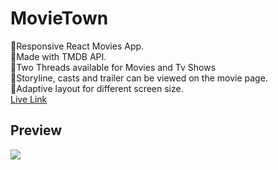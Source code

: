 <h1>MovieTown</h1>
🏅Responsive React Movies App.
<br>
🏅Made with TMDB API.
<br>
🏅Two Threads available for Movies and Tv Shows
<br>
🏅Storyline, casts and trailer can be viewed on the movie page.
<br>
🏅Adaptive layout for different screen size.
<br>
<a href="https://moviestown.netlify.app/">Live Link</a>


<h2>Preview</h2>
<img src="https://src/assets/preview.png">

